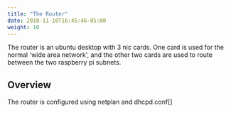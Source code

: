 ```yaml
---
title: "The Router"
date: 2018-11-10T16:45:46-05:00
weight: 10
---
```


The router is an ubuntu desktop with 3 nic cards. One card is used for the normal 'wide area network', and the other two cards are used to route between the two raspberry pi subnets.

<!--more-->

## Overview 

The router is configured using netplan and dhcpd.conf[]